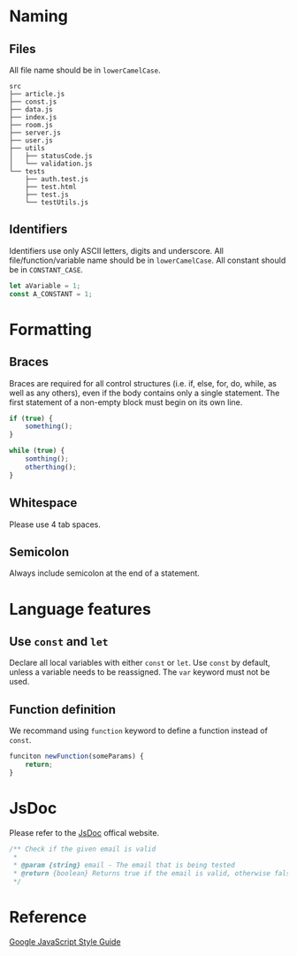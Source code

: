 # Naming
## Files
All file name should be in `lowerCamelCase`.
```
src
├── article.js
├── const.js
├── data.js
├── index.js
├── room.js
├── server.js
├── user.js
├── utils
│   ├── statusCode.js
│   └── validation.js
└── tests
    ├── auth.test.js
    ├── test.html
    ├── test.js
    └── testUtils.js
```

## Identifiers
Identifiers use only ASCII letters, digits and underscore. All file/function/variable name should be in `lowerCamelCase`. All constant should be in `CONSTANT_CASE`.
```js
let aVariable = 1;
const A_CONSTANT = 1;
```

# Formatting
## Braces
Braces are required for all control structures (i.e. if, else, for, do, while, as well as any others), even if the body contains only a single statement. The first statement of a non-empty block must begin on its own line.
```js
if (true) {
    something();
}

while (true) {
    somthing();
    otherthing();
}
```

## Whitespace
Please use 4 tab spaces.

## Semicolon
Always include semicolon at the end of a statement.

# Language features
## Use `const` and `let`
Declare all local variables with either `const` or `let`. Use `const` by default, unless a variable needs to be reassigned. The `var` keyword must not be used.

## Function definition
We recommand using `function` keyword to define a function instead of `const`.
```js
funciton newFunction(someParams) {
    return;
}
```

# JsDoc
Please refer to the [JsDoc](https://jsdoc.app/) offical website.
```js
/** Check if the given email is valid
 *
 * @param {string} email - The email that is being tested
 * @return {boolean} Returns true if the email is valid, otherwise false
 */
```

# Reference
[Google JavaScript Style Guide](https://google.github.io/styleguide/jsguide.html)
